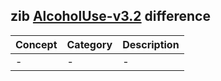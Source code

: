 ## zib [AlcoholUse-v3.2](https://zibs.nl/wiki/AlcoholUse-v3.2(2020EN)) difference

| Concept         | Category          | Description                             | 
|-----------------|-------------------|-----------------------------------------|
| -               | -                 | - | 